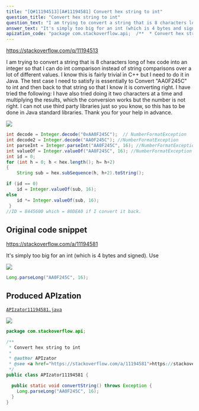 ```yaml
---
title: "[Q#11194513][A#11194581] Convert hex string to int"
question_title: "Convert hex string to int"
question_text: "I am trying to convert a string that is 8 characters long of hex code into an integer so that I can do int comparison instead of string comparisons over a lot of different values. I know this is fairly trivial in C++ but I need to do it in Java.  The test case I need to satisfy is essentially to Convert \"AA0F245C\" to int and then back to that string so that I know it is converting right. I have tried the following: I have also tried doing it two characters at a time and multiplying the results, which the conversion works but the number is not right. I can not use third party libraries just so you know, so this has to be done in Java standard libraries. Thank you for your help in advance."
answer_text: "It's simply too big for an int (which is 4 bytes and signed). Use"
apization_code: "package com.stackoverflow.api;  /**  * Convert hex string to int  *  * @author APIzator  * @see <a href=\"https://stackoverflow.com/a/11194581\">https://stackoverflow.com/a/11194581</a>  */ public class APIzator11194581 {    public static void convertString() throws Exception {     Long.parseLong(\"AA0F245C\", 16);   } }"
---
```


https://stackoverflow.com/q/11194513

I am trying to convert a string that is 8 characters long of hex code into an integer so that I can do int comparison instead of string comparisons over a lot of different values.
I know this is fairly trivial in C++ but I need to do it in Java.  The test case I need to satisfy is essentially to Convert &quot;AA0F245C&quot; to int and then back to that string so that I know it is converting right.
I have tried the following:
I have also tried doing it two characters at a time and multiplying the results, which the conversion works but the number is not right.
I can not use third party libraries just so you know, so this has to be done in Java standard libraries.
Thank you for your help in advance.


<div class="code-logo"><img src="/stackoverflow.png" /></div>

```java
int decode = Integer.decode("0xAA0F245C");  // NumberFormatException
int decode2 = Integer.decode("AA0F245C"); //NumberFormatException
int parseInt = Integer.parseInt("AA0F245C", 16); //NumberFormatException
int valueOf = Integer.valueOf("AA0F245C", 16); //NumberFormatException
int id = 0;
for (int h = 0; h < hex.length(); h= h+2)
{
    String sub = hex.subSequence(h, h+2).toString();

if (id == 0)
    id = Integer.valueOf(sub, 16);
else
    id *= Integer.valueOf(sub, 16);             
 }
//ID = 8445600 which = 80DEA0 if I convert it back.
```


## Original code snippet

https://stackoverflow.com/a/11194581

It&#x27;s simply too big for an int (which is 4 bytes and signed).
Use

<div class="code-logo"><img src="/stackoverflow.png" /></div>

```java
Long.parseLong("AA0F245C", 16);
```

## Produced APIzation

[`APIzator11194581.java`](https://github.com/pasqualesalza/apization/raw/main/data/search/APIzator11194581.java)

<div class="code-logo"><img src="/apizator.png" /></div>

```java
package com.stackoverflow.api;

/**
 * Convert hex string to int
 *
 * @author APIzator
 * @see <a href="https://stackoverflow.com/a/11194581">https://stackoverflow.com/a/11194581</a>
 */
public class APIzator11194581 {

  public static void convertString() throws Exception {
    Long.parseLong("AA0F245C", 16);
  }
}

```